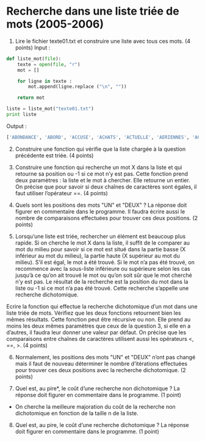 # Recherche dans une liste triée de mots (2005-2006)

1) Lire le fichier texte01.txt et construire une liste avec tous ces mots. (4 points)
Input :
```python
def liste_mot(file):
    texte = open(file, "r")
    mot = []

    for ligne in texte :
        mot.append(ligne.replace ("\n", ""))

    return mot

liste = liste_mot("texte01.txt")
print liste
```
Output :
```python
['ABONDANCE', 'ABORD', 'ACCUSE', 'ACHATS', 'ACTUELLE', 'AERIENNES', 'AGRICULTURE', 'AILLEURS', 'AINSI', 'AJOUTE', 'AJUSTEMENT', 'ALLAIT', 'ALLOUE', 'AMERICAIN', 'AMERICAINE', 'AMERICAINS', 'AMOINDRIR', 'AN', 'ANALYSE', 'ANCIENNE', 'ANDREAS', 'ANGLO-SAXON', 'ANNEES', 'ANNONCANT', 'ANNONCE', 'ANORMALEMENT', 'ANS', 'ANTICIPATIONS', 'ANTICIPENT', 'ANXIETE', 'AOUT', 'APPELLENT', 'APPLIQUER', 'APPUYER', 'APRES', 'ARMES', 'ASSOCIATIONS', 'ASSUMER', 'ASSURANCE', 'ASSURANCE-MALADIE', 'ASSURANCE-SANTE', 'ATTENDAIENT', 'ATTENDENT', 'ATTENTES', 'AU', 'AUCUNE', 'AUGMENTATIONS', 'AUGMENTE', 'AUGMENTERA', 'AUPRES', 'AUQUEL', 'AURA', 'AURAIT', 'AUSSI', 'AUTEUR', 'AUTOMOBILES', 'AUTRE', 'AUTRES', 'AUX', 'AVAIENT', 'AVANT', 'AVANTAGE', 'AVANTAGES', 'AVEC', 'AVOIR', 'BAISSE', 'BANQUE', 'BANQUES', 'BANQUIERS', 'BAS', 'BATIS', 'BEAUCOUP', 'BEIGE', 'BIEN', 'BLOQUES', 'BON', 'BONDISSENT', 'BOOK', 'BOUGE', 'BRUXELLOIS', 'BUDGET', 'CAMPAGNE', 'CAPABLES', 'CAPACITE', 'CAPITAL', 'CAS', 'CATEGORIE', 'CE', 'CELA', 'CELLE', 'CELLE-CI', 'CELLES', 'CELUI-CI', 'CENTRALE', 'CENTRALES', 'CENTRAUX', 'CERTES', 'CES', 'CET', 'CETTE', 'CEUX', 'CEUX-CI', 'CHAMBRE', 'CHANGER', 'CHIFFRE', 'CHIMIE', 'CHOMAGE', 'CHOMEURS', 'CIRCULATION', 'CITOYENS', 'CLASSE', 'CLES', 'COMME', 'COMMERCE', 'COMMUNAUTE', 'COMPAGNIES', 'COMPARATIF', 'COMPENSER', 'COMPLEMENTAIRES', 'COMPOSANTS', 'COMPREND', 'COMPTE', 'CONCERNANT', 'CONCLUT', 'CONFIANCE', 'CONSERVATISME', 'CONSERVER', 'CONSOMMATEURS', 'CONTAGION', 'CONTENIR', 'CONTINENTAL', 'CONTINENTAUX', 'CONTINUER', 'CONTRARIE', 'CONTRE', 'CONTROLER', 'CONVAINCRE', 'COTISATIONS', 'COTISER', 'COUCHES', 'COURS', 'COUTS', 'COUVERTURE', 'CRAINTES', 'CREATEURS', 'CREATION', 'CREDIBILITE', 'CRISE', 'CROISSANCE', 'CROISSANTE', 'DANS', 'DE', 'DEBUT', 'DECIDER', 'DEFICIT', 'DEJA', 'DELE', 'DELITEMENT', 'DELPHI', 'DEMANDE', 'DEMANDER', 'DEPENS', 'DEPENSES', 'DEPUIS', 'DERAPAGE', 'DERNIERES', 'DERNIERS', 'DES', 'DEUX', 'DEVALUATIONS', 'DEVANT', 'DEVELOPPEMENT', 'DEVENU', 'DEVENUE', 'DEVIENT', 'DEVRAIENT', 'DEVRAIT', 'DIFFERENTS', 'DIFFICILE', 'DIRECTEMENT', 'DIRECTEUR', 'DIRECTEURS', 'DIRIGEE', 'DISTINGUE', 'DOCUMENTS', 'DOIVENT-ILS', 'DOLLARS', 'DOMAINE', 'DONC', 'DONNE', 'DONT', 'DU', 'DUMPING', 'DURABLE', 'DURER', 'DYNAMISME', 'ECHELLE', 'ECONOMIE', 'ECONOMIES', 'ECONOMIQUE', 'ECONOMISTES', 'ECROULER', 'EFFET', 'EFFICACE', 'EFFICACES', 'EFFORTS', 'ELEMENTS', 'ELEVE', 'ELEVEE', 'ELEVES', 'ELLE', 'ELLES', 'EMPECHER', 'EMPLOI', 'EMPRUNTS', 'EN', 'ENCADRES', 'ENERGIE', 'ENQUETE', 'ENSEMBLE', 'ENTRENT', 'ENTREPRISE', 'ENTREPRISES', 'ENVIRONNEMENT', 'EQUITABLE', 'EROSION', 'ESSAYER', 'EST', 'ESTIME', 'ESTIMENT', 'ET', 'ETAIENT', 'ETAT', 'ETATS', 'ETATS-UNIS', 'ETE', 'ETRE', 'ETUDE', 'EURO', 'EUROPE', 'EUROPEEN', 'EUROPEENS', 'EVENTAIL', 'EVITER', 'EVOLUTION', 'EXISTE', 'EXPERTS', 'EXPLIQUE', 'EXPLIQUENT', 'FABRICANTS', 'FABRIQUAIT', 'FACTEUR', 'FACTEURS', 'FAIBLE', 'FAIBLES', 'FAILLITE', 'FAIRE', 'FAIT', 'FALLOIR', 'FAMEUSE', 'FAUDRAIT', 'FAUT', 'FAUTE', 'FAVEUR', 'FAVORABLES', 'FED', 'FEDERAL', 'FEDERALE', 'FIABLES', 'FIERE', 'FIGURE', 'FILIALE', 'FIN', 'FINANCE', 'FINANCIERE', 'FINANCIERES', 'FINANCIERS', 'FINIR', 'FISCAL', 'FLEXIBILITE', 'FOIS', 'FORCE', 'FORTE', 'FORTES', 'FORTS', 'FRAIS', 'FRANCAISE', 'FUTURE', 'GARANTIES', 'GAUCHE', 'GEANT', 'GENERALISE', 'GENERE', 'GENERER', 'GENEREUSES', 'GLOBALEMENT', 'GRAND', 'GRANDE', 'GRANDS', 'GRAVE', 'GROS', 'GROSSE', 'GROUPES', 'HAUSSE', 'HAUT', 'HOEFERT', 'HORIZONS', 'IDEE', 'IL', 'ILS', 'IMPORTANTES', 'IMPORTATIONS', 'IMPRESSIONNANT', 'IMPRESSIONNANTE', 'IMPRUDENTS', 'INCONVENIENTS', 'INDEMNISATION', 'INDEMNITES', 'INDISPENSABLE', 'INDUSTRIELLES', 'INDUSTRIELS', 'INEFFICACE', 'INEFFICACES', 'INEQUITABLE', 'INFLATION', 'INFLEXIBILITE', 'INQUIETER', 'INSECURITE', 'INSTABLE', 'INSTITUT', 'INTENTIONS', 'INTERDICTION', 'INTERDIT', 'INTERET', 'INTERROGE-T-IL', 'INTERROGES', 'INVERSEE', 'INVESTISSEURS', 'JEU', 'JEUDI', 'JOUAIT', 'JOUE', 'LA', 'LAA', 'LANCANT', 'LANCEMENT', 'LAQUELLE', 'LARGE', 'LARGES', 'LE', 'LEGEREMENT', 'LENTS', 'LEQUEL', 'LES', 'LEUR', 'LIBERTE', 'LIBRE', 'LICENCIEMENT', 'LICENCIEMENTS', 'LIMITEE', 'LIMITER', 'LIMITES', 'LIQUIDITES', 'LOIN', 'LONG', 'LONGS', 'LORS', 'LOUIS', 'LUI', 'LUI-MEME', 'MAIS', 'MAJORITE', 'MARCHE', 'MARCHES', 'MARDI', 'MEDITERRANEEN', 'MEDITERRANEENS', 'MEMBRES', 'MEME', 'MERCREDI', 'METTE', 'MEURTRIERE', 'MIEUX', 'MILLIARD', 'MILLION', 'MILLIONS', 'MINIMUM', 'MODELE', 'MODELES', 'MOINS', 'MOIS', 'MONDIALES', 'MONDIALISATION', 'MONETAIRE', 'MONTRE', 'MONTRER', 'MOUVANT', 'MOUVEMENT', 'MOYENNE', 'MOYENS', 'NATIONAL', 'NE', 'NI', 'NIVEAU', 'NON', 'NORDIQUE', 'NOS', 'NOTE', 'NOUVEAU', 'OBLIGATAIRES', 'OBLIGATIONS', 'OBLIGER', 'OBTENIR', 'OCTOBRE', 'OFFRE', 'ON', 'ONT', 'OPERER', 'OPINION', 'OR', 'ORGANISME', 'OU', 'OUI', 'OUR', 'OUTRE', 'OUVRIER', 'PAIE', 'PAIEMENT', 'PAN', 'PAR', 'PARCE', 'PARTICULIER', 'PARTICULIERS', 'PARTS', 'PARVIENT', 'PAS', 'PAYS', 'PENSENT', 'PERCEVOIR', 'PERDRONT', 'PERMETTRA', 'PERSISTANTE', 'PERSPECTIVE', 'PERTE', 'PERTES', 'PETROLE', 'PEU', 'PEURS', 'PEUVENT', 'PLACE', 'PLAIDANT', 'PLAN', 'PLUS', 'PLUSIEURS', 'POLITIQUE', 'POPULATION', 'PORT', 'POSSIBILITE', 'POUR', 'POURSUIVIE', 'PRECEDES', 'PRECISEMENT', 'PRES', 'PRESERVATION', 'PRESQUE', 'PRESSION', 'PREVISIONNISTES', 'PREVISIONS', 'PREVOIR', 'PRIMO', 'PRIVE', 'PRIVEE', 'PRIVENT', 'PRIX', 'PROBLEME', 'PROCEDER', 'PROCHAIN', 'PROCHAINE', 'PROCHAINES', 'PROFESSEUR', 'PROFESSIONNELS', 'PROTECTION', 'PROTEGE', 'PROVIENT', 'PUBLIE', 'PUBLIER', 'PUBLIQUE', 'PUISQUE', 'QU', 'QUALIFIES', 'QUANT', 'QUATRE', 'QUE', 'QUESTION', 'QUI', 'QUOI', 'RADIO-TELEVISEE', 'RALENTIS', 'RAPIDEMENT', 'RAPPELE', 'RAPPELLE', 'RAPPORT', 'RECETTE', 'RECHERCHE', 'RECUEILLAIT', 'RECUL', 'REDUIRE', 'REFERENDUM', 'REFLECHIR', 'REFLETENT', 'REGARDER', 'REGIME', 'REGIONS', 'REJOINDRE', 'RELEVE', 'RELIQUES', 'RENDEMENTS', 'REPERCUTEE', 'REPETER', 'REPONDRE', 'REPONDU', 'REPONSES', 'REPRENDRE', 'RESERVE', 'RESPONSABLES', 'RESSERREMENT', 'RESSERRER', 'RESSORTISSANTS', 'RESTE', 'RESULTE', 'RESUME', 'RETRAITES', 'RETROUVE', 'RETROUVER', 'REUNION', 'REUSSITE', 'RISQUE', 'RISQUENT', 'SA', 'SAINT', 'SALAIRES', 'SALARIES', 'SANS', 'SAUF', 'SCRUTIN', 'SE', 'SECTEURS', 'SECUNDO', 'SELON', 'SEMAINE', 'SEMAINES', 'SEPTEMBRE', 'SERAIENT', 'SERVICES', 'SES', 'SEUL', 'SEULEMENT', 'SEULS', 'SI', 'SIDERURGIE', 'SIGNIFIE', 'SOCIAL', 'SOCIALE', 'SOCIALES', 'SOCIAUX', 'SOIENT', 'SOIR', 'SOLIDE', 'SON', 'SONGER', 'SONT', 'SOUFFRE', 'SOUS', 'SPIRALE', 'STABLE', 'SUBI', 'SUFFI', 'SUGGERENT', 'SUIVI', 'SUIVRA', 'SUR', 'SUREMENT', 'SUREVALUES', 'SURSAUT', 'SYNDICATS', 'SYSTEME', 'SYSTEMES', 'TAUX', 'TELLE', 'TEMPORAIRES', 'TEND', 'TENDANCE', 'TENTES', 'TERME', 'THEMATIQUE', 'THEORIE', 'TOMBERONT', 'TOT', 'TOUJOURS', 'TOUR', 'TOUS', 'TOUT', 'TOUTE', 'TOUTES', 'TRADITIONNELS', 'TRANSFERE', 'TRANSMETTE', 'TRAVAUX', 'TRES', 'TROP', 'TYPE', 'UN', 'UNE', 'UNIQUE', 'UNIVERSITE', 'VA', 'VENDREDI', 'VERSE', 'VERSEMENTS', 'VEUT', 'VICE-PRESIDENT', 'VIENNENT', 'VIENT', 'VINGT', 'VOIE', 'VOLONTE', 'VONT', 'VOTE', 'VOULAIENT', 'VOULOIR', 'VU']
```


2) Construire une fonction qui vérifie que la liste chargée à la question précédente est triée. (4 points)

3) Construire une fonction qui recherche un mot X dans la liste et qui retourne sa position ou -1 si ce mot n’y est pas. Cette fonction prend deux paramètres : la liste et le mot à chercher. Elle
retourne un entier. On précise que pour savoir si deux chaînes de caractères sont égales, il faut utiliser l’opérateur ==. (4 points)

4) Quels sont les positions des mots "UN" et "DEUX" ? La réponse doit figurer en commentaire dans le programme. Il faudra écrire aussi le nombre de comparaisons effectuées pour trouver ces
deux positions. (2 points)

5) Lorsqu’une liste est triée, rechercher un élément est beaucoup plus rapide. Si on cherche le mot X dans la liste, il suffit de le comparer au mot du milieu pour savoir si ce mot est situé dans la partie
basse (X inférieur au mot du milieu), la partie haute (X supérieur au mot du milieu). S’il est égal, le mot a été trouvé. Si le mot n’a pas été trouvé, on recommence avec la sous-liste inférieure ou
supérieure selon les cas jusqu’à ce qu’on ait trouvé le mot ou qu’on soit sûr que le mot cherché n’y est pas.
Le résultat de la recherche est la position du mot dans la liste ou -1 si ce mot n’a pas été trouvé.
Cette recherche s’appelle une recherche dichotomique.

Ecrire la fonction qui effectue la recherche dichotomique d’un mot dans une liste triée de mots.
Vérifiez que les deux fonctions retournent bien les mêmes résultats. Cette fonction peut être récursive
ou non. Elle prend au moins les deux mêmes paramètres que ceux de la question 3, si elle en a
d’autres, il faudra leur donner une valeur par défaut. On précise que les comparaisons entre chaînes
de caractères utilisent aussi les opérateurs <, ==, >. (4 points)

6) Normalement, les positions des mots "UN" et "DEUX" n’ont pas changé mais il faut de nouveau
déterminer le nombre d’itérations effectuées pour trouver ces deux positions avec la recherche
dichotomique. (2 points)

7) Quel est, au pire*, le coût d’une recherche non dichotomique ? La réponse doit figurer en commentaire
dans le programme. (1 point) 
* On cherche la meilleure majoration du coût de la recherche non dichotomique en fonction de la taille n de la
liste.

8) Quel est, au pire, le coût d’une recherche dichotomique ? La réponse doit figurer en commentaire
dans le programme. (1 point)

